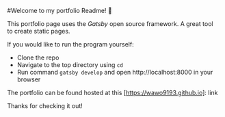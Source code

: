 #Welcome to my portfolio Readme! 🚀

This portfolio page uses the *Gatsby* open source framework. A great tool  
to create static pages.  
  

If you would like to run the program yourself:
- Clone the repo
- Navigate to the top directory using `cd`
- Run command `gatsby develop` and open http://localhost:8000 in your browser

The portfolio can be found hosted at this [https://wawo9193.github.io]: link

Thanks for checking it out!
